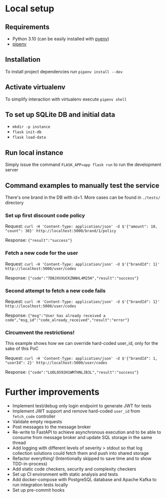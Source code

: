 # Local setup

## Requirements
- Python 3.10 (can be easily installed with [pyenv](https://github.com/pyenv/pyenv))
- [pipenv](https://pipenv.pypa.io/en/latest/)

## Installation
To install project dependencies run `pipenv install --dev`

## Activate virtualenv
To simplify interaction with virtualenv execute `pipenv shell`

## To set up SQLite DB and initial data
- `mkdir -p instance`
- `flask init-db`
- `flask load-data`

## Run local instance
Simply issue the command `FLASK_APP=app flask run` to run the development server

## Command examples to manually test the service
There's one brand in the DB with id=1. More cases can be found in `./tests/` directory

### Set up first discount code policy
Request: `curl -H 'Content-Type: application/json' -d $'{"amount": 10, "count": 30}' http://localhost:5000/brand/1/policy`

Response: `{"result":"success"}`

### Fetch a new code for the user
Request: `curl -H 'Content-Type: application/json' -d $'{"brandId": 1}' http://localhost:5000/user/codes`

Response: `{"code":"7D0JXVXUCKZNNHL4M25H","result":"success"}`

### Second attempt to fetch a new code fails
Request: `curl -H 'Content-Type: application/json' -d $'{"brandId": 1}' http://localhost:5000/user/codes`

Response: `{"msg":"User has already received a code","msg_id":"code_already_received","result":"error"}`

### Circumvent the restrictions!
This example shows how we can override hard-coded user_id, only for the sake of this PoC

Request: `curl -H 'Content-Type: application/json' -d $'{"brandId": 1, "userId": 2}' http://localhost:5000/user/codes`

Response: `{"code":"LUOLOS92H1WM7HNLJB3L","result":"success"}`

# Further improvements
- Implement test/debug only login endpoint to generate JWT for tests
- Implement JWT support and remove hard-coded `user_id` from `fetch_code` controller
- Validate empty requests
- Post messages to the message broker
- Re-write to FastAPI to achieve asynchronous execution and to be able to consume from message broker and update SQL storage in the same thread
- Add logging with different levels of severity > stdout so that log collection solutions could fetch them and push into shared storage
- Refactor everything! (Intentionally skipped to save time and to show TDD-in-process)
- Add static code checkers, security and complexity checkers
- Set up CI environment with static analysis and tests
- Add docker-compose with PostgreSQL database and Apache Kafka to run integration tests locally
- Set up pre-commit hooks
